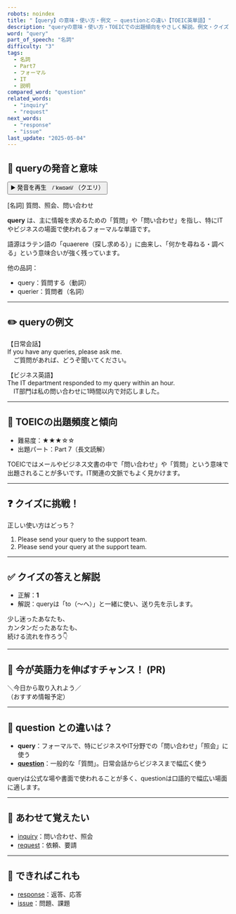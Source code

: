 ```yaml
---
robots: noindex
title: "【query】の意味・使い方・例文 ― questionとの違い【TOEIC英単語】"
description: "queryの意味・使い方・TOEICでの出題傾向をやさしく解説。例文・クイズ付きでquestionとの違いもわかりやすく学べます。"
word: "query"
part_of_speech: "名詞"
difficulty: "3"
tags:
  - 名詞
  - Part7
  - フォーマル
  - IT
  - 説明
compared_word: "question"
related_words:
  - "inquiry"
  - "request"
next_words:
  - "response"
  - "issue"
last_update: "2025-05-04"
---
```


## 🔰 queryの発音と意味

<button class="play-audio" onclick="playTTS('query')">
  <span class="play-audio-main">
    ▶️ 発音を再生　/ˈkwɪəri/
  </span>
  <span class="play-audio-sub">
    （クエリ）
  </span>
</button>

[名詞] 質問、照会、問い合わせ

**query** は、主に情報を求めるための「質問」や「問い合わせ」を指し、特にITやビジネスの場面で使われるフォーマルな単語です。

語源はラテン語の「quaerere（探し求める）」に由来し、「何かを尋ねる・調べる」という意味合いが強く残っています。

他の品詞：  
- query：質問する（動詞）
- querier：質問者（名詞）

---

## ✏️ queryの例文

【日常会話】  
If you have any queries, please ask me.  
　ご質問があれば、どうぞ聞いてください。

【ビジネス英語】  
The IT department responded to my query within an hour.  
　IT部門は私の問い合わせに1時間以内で対応しました。

---

## 🎯 TOEICの出題頻度と傾向

- 難易度：★★★☆☆
- 出題パート：Part 7（長文読解）

TOEICではメールやビジネス文書の中で「問い合わせ」や「質問」という意味で出題されることが多いです。IT関連の文脈でもよく見かけます。

---

## ❓ クイズに挑戦！

正しい使い方はどっち？

1. Please send your query to the support team.  
2. Please send your query at the support team.

---

## ✅ クイズの答えと解説

- 正解：**1**
- 解説：queryは「to（～へ）」と一緒に使い、送り先を示します。

少し迷ったあなたも、  
カンタンだったあなたも、  
続ける流れを作ろう👇️

---

## 🚀 今が英語力を伸ばすチャンス！ (PR)

<div class="info-center">
＼今日から取り入れよう／<br>  
（おすすめ情報予定）
</div>

---

## 🤔  question との違いは？

- **query**：フォーマルで、特にビジネスやIT分野での「問い合わせ」「照会」に使う
- **[question](/question)**：一般的な「質問」。日常会話からビジネスまで幅広く使う

queryは公式な場や書面で使われることが多く、questionは口語的で幅広い場面に適します。

---

## 🧩 あわせて覚えたい

- [inquiry](/inquiry)：問い合わせ、照会
- [request](/request)：依頼、要請

---

## 📖 できればこれも

- [response](/response)：返答、応答
- [issue](/issue)：問題、課題

<!-- cvid: aid26_bid21 -->

